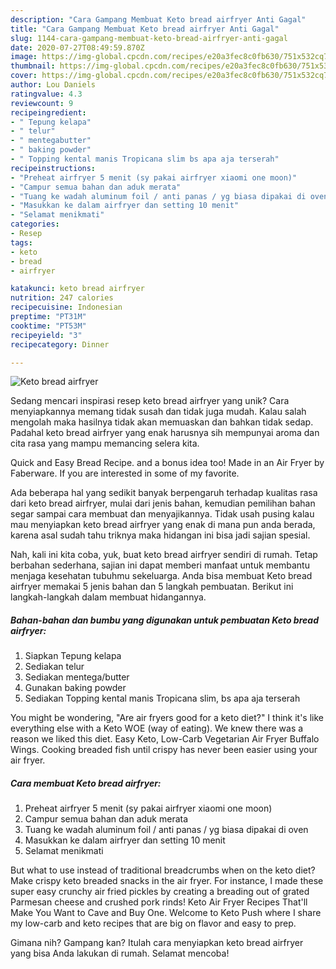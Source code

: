 ```yaml
---
description: "Cara Gampang Membuat Keto bread airfryer Anti Gagal"
title: "Cara Gampang Membuat Keto bread airfryer Anti Gagal"
slug: 1144-cara-gampang-membuat-keto-bread-airfryer-anti-gagal
date: 2020-07-27T08:49:59.870Z
image: https://img-global.cpcdn.com/recipes/e20a3fec8c0fb630/751x532cq70/keto-bread-airfryer-foto-resep-utama.jpg
thumbnail: https://img-global.cpcdn.com/recipes/e20a3fec8c0fb630/751x532cq70/keto-bread-airfryer-foto-resep-utama.jpg
cover: https://img-global.cpcdn.com/recipes/e20a3fec8c0fb630/751x532cq70/keto-bread-airfryer-foto-resep-utama.jpg
author: Lou Daniels
ratingvalue: 4.3
reviewcount: 9
recipeingredient:
- " Tepung kelapa"
- " telur"
- " mentegabutter"
- " baking powder"
- " Topping kental manis Tropicana slim bs apa aja terserah"
recipeinstructions:
- "Preheat airfryer 5 menit (sy pakai airfryer xiaomi one moon)"
- "Campur semua bahan dan aduk merata"
- "Tuang ke wadah aluminum foil / anti panas / yg biasa dipakai di oven"
- "Masukkan ke dalam airfryer dan setting 10 menit"
- "Selamat menikmati"
categories:
- Resep
tags:
- keto
- bread
- airfryer

katakunci: keto bread airfryer 
nutrition: 247 calories
recipecuisine: Indonesian
preptime: "PT31M"
cooktime: "PT53M"
recipeyield: "3"
recipecategory: Dinner

---
```



![Keto bread airfryer](https://img-global.cpcdn.com/recipes/e20a3fec8c0fb630/751x532cq70/keto-bread-airfryer-foto-resep-utama.jpg)

Sedang mencari inspirasi resep keto bread airfryer yang unik? Cara menyiapkannya memang tidak susah dan tidak juga mudah. Kalau salah mengolah maka hasilnya tidak akan memuaskan dan bahkan tidak sedap. Padahal keto bread airfryer yang enak harusnya sih mempunyai aroma dan cita rasa yang mampu memancing selera kita.

Quick and Easy Bread Recipe. and a bonus idea too! Made in an Air Fryer by Faberware. If you are interested in some of my favorite.

Ada beberapa hal yang sedikit banyak berpengaruh terhadap kualitas rasa dari keto bread airfryer, mulai dari jenis bahan, kemudian pemilihan bahan segar sampai cara membuat dan menyajikannya. Tidak usah pusing kalau mau menyiapkan keto bread airfryer yang enak di mana pun anda berada, karena asal sudah tahu triknya maka hidangan ini bisa jadi sajian spesial.


Nah, kali ini kita coba, yuk, buat keto bread airfryer sendiri di rumah. Tetap berbahan sederhana, sajian ini dapat memberi manfaat untuk membantu menjaga kesehatan tubuhmu sekeluarga. Anda bisa membuat Keto bread airfryer memakai 5 jenis bahan dan 5 langkah pembuatan. Berikut ini langkah-langkah dalam membuat hidangannya.

<!--inarticleads1-->

##### Bahan-bahan dan bumbu yang digunakan untuk pembuatan Keto bread airfryer:

1. Siapkan  Tepung kelapa
1. Sediakan  telur
1. Sediakan  mentega/butter
1. Gunakan  baking powder
1. Sediakan  Topping kental manis Tropicana slim, bs apa aja terserah


You might be wondering, &#34;Are air fryers good for a keto diet?&#34; I think it&#39;s like everything else with a Keto WOE (way of eating). We knew there was a reason we liked this diet. Easy Keto, Low-Carb Vegetarian Air Fryer Buffalo Wings. Cooking breaded fish until crispy has never been easier using your air fryer. 

<!--inarticleads2-->

##### Cara membuat Keto bread airfryer:

1. Preheat airfryer 5 menit (sy pakai airfryer xiaomi one moon)
1. Campur semua bahan dan aduk merata
1. Tuang ke wadah aluminum foil / anti panas / yg biasa dipakai di oven
1. Masukkan ke dalam airfryer dan setting 10 menit
1. Selamat menikmati


But what to use instead of traditional breadcrumbs when on the keto diet? Make crispy keto breaded snacks in the air fryer. For instance, I made these super easy crunchy air fried pickles by creating a breading out of grated Parmesan cheese and crushed pork rinds! Keto Air Fryer Recipes That&#39;ll Make You Want to Cave and Buy One. Welcome to Keto Push where I share my low-carb and keto recipes that are big on flavor and easy to prep. 

Gimana nih? Gampang kan? Itulah cara menyiapkan keto bread airfryer yang bisa Anda lakukan di rumah. Selamat mencoba!
